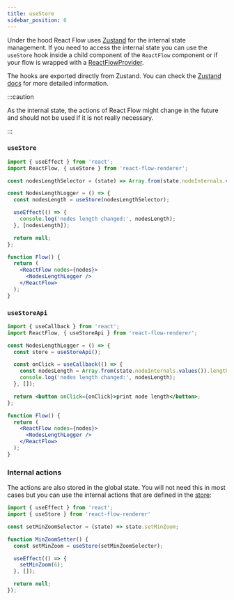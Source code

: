 ```yaml
---
title: useStore
sidebar_position: 6
---
```


Under the hood React Flow uses [Zustand](https://github.com/pmndrs/zustand) for the internal state management.
If you need to access the internal state you can use the `useStore` hook inside a child component of the `ReactFlow` component or if your flow is wrapped with a [ReactFlowProvider](/docs/api/react-flow-provider/).

The hooks are exported directly from Zustand. You can check the [Zustand docs](https://github.com/pmndrs/zustand#readme) for more detailed information.

:::caution

As the internal state, the actions of React Flow might change in the future and should not be used if it is not really necessary.

:::

### `useStore`

```jsx
import { useEffect } from 'react';
import ReactFlow, { useStore } from 'react-flow-renderer';

const nodesLengthSelector = (state) => Array.from(state.nodeInternals.values()).length || 0;

const NodesLengthLogger = () => {
  const nodesLength = useStore(nodesLengthSelector);

  useEffect(() => {
    console.log('nodes length changed:', nodesLength);
  }, [nodesLength]);

  return null;
};

function Flow() {
  return (
    <ReactFlow nodes={nodes}>
      <NodesLengthLogger />
    </ReactFlow>
  );
}
```

### `useStoreApi`

```jsx
import { useCallback } from 'react';
import ReactFlow, { useStoreApi } from 'react-flow-renderer';

const NodesLengthLogger = () => {
  const store = useStoreApi();

  const onClick = useCallback(() => {
    const nodesLength = Array.from(state.nodeInternals.values()).length || 0;
    console.log('nodes length changed:', nodesLength);
  }, []);

  return <button onClick={onClick}>print node length</button>;
};

function Flow() {
  return (
    <ReactFlow nodes={nodes}>
      <NodesLengthLogger />
    </ReactFlow>
  );
}
```

### Internal actions

The actions are also stored in the global state. You will not need this in most cases but you can use the internal actions that are defined in the [store](https://github.com/wbkd/react-flow/blob/main/src/store/index.ts):

```js
import { useEffect } from 'react';
import { useStore } from 'react-flow-renderer'

const setMinZoomSelector = (state) => state.setMinZoom;

function MinZoomSetter() {
  const setMinZoom = useStore(setMinZoomSelector);

  useEffect(() => {
    setMinZoom(6);
  }, []);

  return null;
});
```
